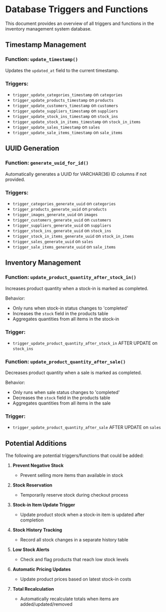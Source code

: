 # Database Triggers and Functions

This document provides an overview of all triggers and functions in the inventory management system database.

## Timestamp Management

### Function: `update_timestamp()`
Updates the `updated_at` field to the current timestamp.

### Triggers:
- `trigger_update_categories_timestamp` on `categories`
- `trigger_update_products_timestamp` on `products`
- `trigger_update_customers_timestamp` on `customers`
- `trigger_update_suppliers_timestamp` on `suppliers`
- `trigger_update_stock_ins_timestamp` on `stock_ins`
- `trigger_update_stock_in_items_timestamp` on `stock_in_items`
- `trigger_update_sales_timestamp` on `sales`
- `trigger_update_sale_items_timestamp` on `sale_items`

## UUID Generation

### Function: `generate_uuid_for_id()`
Automatically generates a UUID for VARCHAR(36) ID columns if not provided.

### Triggers:
- `trigger_categories_generate_uuid` on `categories`
- `trigger_products_generate_uuid` on `products`
- `trigger_images_generate_uuid` on `images`
- `trigger_customers_generate_uuid` on `customers`
- `trigger_suppliers_generate_uuid` on `suppliers`
- `trigger_stock_ins_generate_uuid` on `stock_ins`
- `trigger_stock_in_items_generate_uuid` on `stock_in_items`
- `trigger_sales_generate_uuid` on `sales`
- `trigger_sale_items_generate_uuid` on `sale_items`

## Inventory Management

### Function: `update_product_quantity_after_stock_in()`
Increases product quantity when a stock-in is marked as completed.

Behavior:
- Only runs when stock-in status changes to 'completed'
- Increases the `stock` field in the products table
- Aggregates quantities from all items in the stock-in

### Trigger:
- `trigger_update_product_quantity_after_stock_in` AFTER UPDATE on `stock_ins`

### Function: `update_product_quantity_after_sale()`
Decreases product quantity when a sale is marked as completed.

Behavior:
- Only runs when sale status changes to 'completed'
- Decreases the `stock` field in the products table
- Aggregates quantities from all items in the sale

### Trigger:
- `trigger_update_product_quantity_after_sale` AFTER UPDATE on `sales`

## Potential Additions

The following are potential triggers/functions that could be added:

1. **Prevent Negative Stock**
   - Prevent selling more items than available in stock

2. **Stock Reservation**
   - Temporarily reserve stock during checkout process

3. **Stock-in Item Update Trigger**
   - Update product stock when a stock-in item is updated after completion

4. **Stock History Tracking**
   - Record all stock changes in a separate history table

5. **Low Stock Alerts**
   - Check and flag products that reach low stock levels

6. **Automatic Pricing Updates**
   - Update product prices based on latest stock-in costs

7. **Total Recalculation**
   - Automatically recalculate totals when items are added/updated/removed
